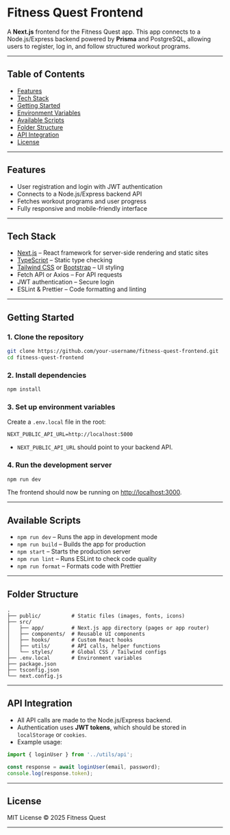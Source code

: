 # Fitness Quest Frontend

A **Next.js** frontend for the Fitness Quest app. This app connects to a Node.js/Express backend powered by **Prisma** and PostgreSQL, allowing users to register, log in, and follow structured workout programs.

---

## Table of Contents

* [Features](#features)
* [Tech Stack](#tech-stack)
* [Getting Started](#getting-started)
* [Environment Variables](#environment-variables)
* [Available Scripts](#available-scripts)
* [Folder Structure](#folder-structure)
* [API Integration](#api-integration)
* [License](#license)

---

## Features

* User registration and login with JWT authentication
* Connects to a Node.js/Express backend API
* Fetches workout programs and user progress
* Fully responsive and mobile-friendly interface

---

## Tech Stack

* [Next.js](https://nextjs.org/) – React framework for server-side rendering and static sites
* [TypeScript](https://www.typescriptlang.org/) – Static type checking
* [Tailwind CSS](https://tailwindcss.com/) or [Bootstrap](https://getbootstrap.com/) – UI styling
* Fetch API or Axios – For API requests
* JWT authentication – Secure login
* ESLint & Prettier – Code formatting and linting

---

## Getting Started

### 1. Clone the repository

```bash
git clone https://github.com/your-username/fitness-quest-frontend.git
cd fitness-quest-frontend
```

### 2. Install dependencies

```bash
npm install
```

### 3. Set up environment variables

Create a `.env.local` file in the root:

```
NEXT_PUBLIC_API_URL=http://localhost:5000
```

* `NEXT_PUBLIC_API_URL` should point to your backend API.

### 4. Run the development server

```bash
npm run dev
```

The frontend should now be running on [http://localhost:3000](http://localhost:3000).

---

## Available Scripts

* `npm run dev` – Runs the app in development mode
* `npm run build` – Builds the app for production
* `npm start` – Starts the production server
* `npm run lint` – Runs ESLint to check code quality
* `npm run format` – Formats code with Prettier

---

## Folder Structure

```
.
├── public/          # Static files (images, fonts, icons)
├── src/
│   ├── app/         # Next.js app directory (pages or app router)
│   ├── components/  # Reusable UI components
│   ├── hooks/       # Custom React hooks
│   ├── utils/       # API calls, helper functions
│   └── styles/      # Global CSS / Tailwind configs
├── .env.local       # Environment variables
├── package.json
├── tsconfig.json
└── next.config.js
```

---

## API Integration

* All API calls are made to the Node.js/Express backend.
* Authentication uses **JWT tokens**, which should be stored in `localStorage` or `cookies`.
* Example usage:

```ts
import { loginUser } from '../utils/api';

const response = await loginUser(email, password);
console.log(response.token);
```

---

## License

MIT License © 2025 Fitness Quest

---
